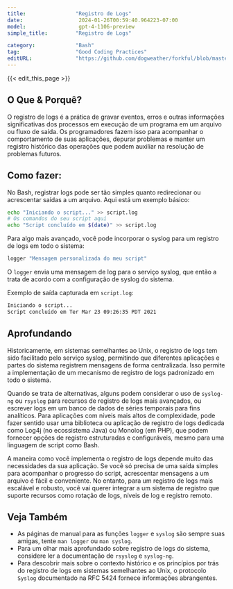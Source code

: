 ```yaml
---
title:                "Registro de Logs"
date:                  2024-01-26T00:59:40.964223-07:00
model:                 gpt-4-1106-preview
simple_title:         "Registro de Logs"

category:             "Bash"
tag:                  "Good Coding Practices"
editURL:              "https://github.com/dogweather/forkful/blob/master/content/pt/bash/logging.md"
---
```


{{< edit_this_page >}}

## O Que & Porquê?

O registro de logs é a prática de gravar eventos, erros e outras informações significativas dos processos em execução de um programa em um arquivo ou fluxo de saída. Os programadores fazem isso para acompanhar o comportamento de suas aplicações, depurar problemas e manter um registro histórico das operações que podem auxiliar na resolução de problemas futuros.

## Como fazer:

No Bash, registrar logs pode ser tão simples quanto redirecionar ou acrescentar saídas a um arquivo. Aqui está um exemplo básico:

```Bash
echo "Iniciando o script..." >> script.log
# Os comandos do seu script aqui
echo "Script concluído em $(date)" >> script.log
```

Para algo mais avançado, você pode incorporar o syslog para um registro de logs em todo o sistema:

```Bash
logger "Mensagem personalizada do meu script"
```

O `logger` envia uma mensagem de log para o serviço syslog, que então a trata de acordo com a configuração de syslog do sistema.

Exemplo de saída capturada em `script.log`:

```Bash
Iniciando o script...
Script concluído em Ter Mar 23 09:26:35 PDT 2021
```

## Aprofundando

Historicamente, em sistemas semelhantes ao Unix, o registro de logs tem sido facilitado pelo serviço syslog, permitindo que diferentes aplicações e partes do sistema registrem mensagens de forma centralizada. Isso permite a implementação de um mecanismo de registro de logs padronizado em todo o sistema.

Quando se trata de alternativas, alguns podem considerar o uso de `syslog-ng` ou `rsyslog` para recursos de registro de logs mais avançados, ou escrever logs em um banco de dados de séries temporais para fins analíticos. Para aplicações com níveis mais altos de complexidade, pode fazer sentido usar uma biblioteca ou aplicação de registro de logs dedicada como Log4j (no ecossistema Java) ou Monolog (em PHP), que podem fornecer opções de registro estruturadas e configuráveis, mesmo para uma linguagem de script como Bash.

A maneira como você implementa o registro de logs depende muito das necessidades da sua aplicação. Se você só precisa de uma saída simples para acompanhar o progresso do script, acrescentar mensagens a um arquivo é fácil e conveniente. No entanto, para um registro de logs mais escalável e robusto, você vai querer integrar a um sistema de registro que suporte recursos como rotação de logs, níveis de log e registro remoto.

## Veja Também

- As páginas de manual para as funções `logger` e `syslog` são sempre suas amigas, tente `man logger` ou `man syslog`.
- Para um olhar mais aprofundado sobre registro de logs do sistema, considere ler a documentação de `rsyslog` e `syslog-ng`.
- Para descobrir mais sobre o contexto histórico e os princípios por trás do registro de logs em sistemas semelhantes ao Unix, o protocolo `Syslog` documentado na RFC 5424 fornece informações abrangentes.
